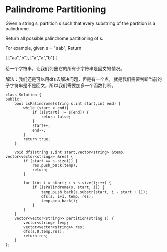 Palindrome Partitioning
===========
Given a string s, partition s such that every substring of the partition is a palindrome.

Return all possible palindrome partitioning of s.

For example, given s = "aab",
Return

[
  ["aa","b"],
  ["a","a","b"]
]

给一个字符串，让我们列出它的所有子字符串是回文的情况。

解法：我们还是可以用dfs去解决问题，但是有一个点，就是我们需要判断当前的子字符串是不是回文，所以我们需要加多一个函数判断。

```
class Solution {
public:
    bool isPalindrome(string s,int start,int end) {
        while (start < end){
            if (s[start] != s[end]) {
                return false;
            }
            start++;
            end--;
        }
        return true;
    }

    void dfs(string s,int start,vector<string> &temp, vector<vector<string>> &res) {
        if (start == s.size()) {
            res.push_back(temp);
            return;
        }

        for (int i = start; i < s.size();i++) {
            if (isPalindrome(s, start, i)) {
                temp.push_back(s.substr(start, i - start + 1));
                dfs(s, i+1, temp, res);
                temp.pop_back();
            }
        }
    }
    vector<vector<string>> partition(string s) {
        vector<string> temp;
        vector<vector<string>> res;
        dfs(s,0,temp,res);
        return res;
    }
};
```
